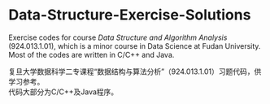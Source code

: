 # Data-Structure-Exercise-Solutions

Exercise codes for course *Data Structure and Algorithm Analysis* (924.013.1.01), 
which is a minor course in Data Science at Fudan University.  
Most of the codes are written in C/C++ and Java.

复旦大学数据科学二专课程“数据结构与算法分析”（924.013.1.01）习题代码，供学习参考。  
代码大部分为C/C++及Java程序。
